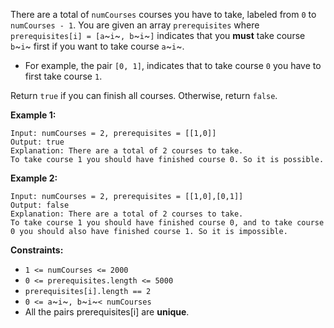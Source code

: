There are a total of `numCourses` courses you have to take, labeled from
`0` to `numCourses - 1`. You are given an array `prerequisites` where
`prerequisites[i] = [a`~`i`~`, b`~`i`~`]` indicates that you **must**
take course `b`~`i`~ first if you want to take course `a`~`i`~.

- For example, the pair `[0, 1]`, indicates that to take course `0`
  you have to first take course `1`.

Return `true` if you can finish all courses. Otherwise, return `false`.

**Example 1:**

    Input: numCourses = 2, prerequisites = [[1,0]]
    Output: true
    Explanation: There are a total of 2 courses to take.
    To take course 1 you should have finished course 0. So it is possible.

**Example 2:**

    Input: numCourses = 2, prerequisites = [[1,0],[0,1]]
    Output: false
    Explanation: There are a total of 2 courses to take.
    To take course 1 you should have finished course 0, and to take course 0 you should also have finished course 1. So it is impossible.

**Constraints:**

- `1 <= numCourses <= 2000`
- `0 <= prerequisites.length <= 5000`
- `prerequisites[i].length == 2`
- `0 <= a`~`i`~`, b`~`i`~`< numCourses`
- All the pairs prerequisites\[i\] are **unique**.
